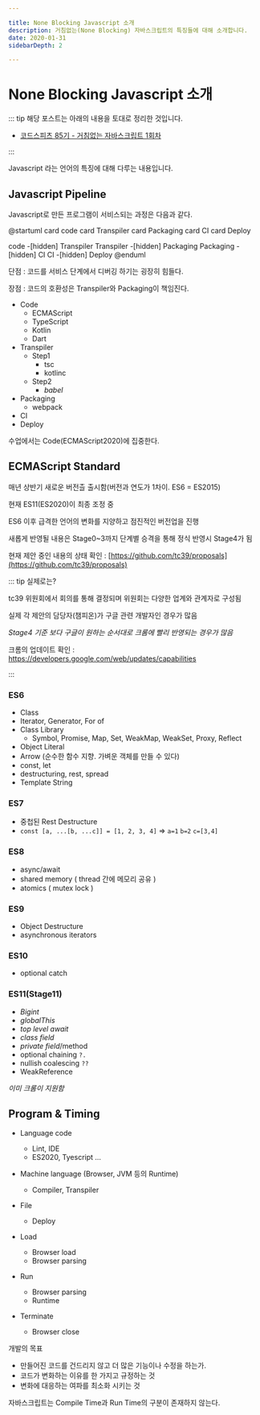 ```yaml
---

title: None Blocking Javascript 소개
description: 거침없는(None Blocking) 자바스크립트의 특징들에 대해 소개합니다.
date: 2020-01-31
sidebarDepth: 2

---
```


# None Blocking Javascript 소개

::: tip 해당 포스트는 아래의 내용을 토대로 정리한 것입니다.

- [코드스피츠 85기 - 거침없는 자바스크립트 1회차](https://www.youtube.com/watch?v=0NsJsBdYVHI&list=PLBNdLLaRx_rImvbuZnfO-Ecv9OpuCNoCl)

:::

Javascript 라는 언어의 특징에 대해 다루는 내용입니다.

## Javascript Pipeline

Javascript로 만든 프로그램이 서비스되는 과정은 다음과 같다.

@startuml
card code
card Transpiler
card Packaging
card CI
card Deploy

code -[hidden] Transpiler
Transpiler -[hidden] Packaging
Packaging -[hidden] CI
CI -[hidden] Deploy
@enduml

단점 : 코드를 서비스 단계에서 디버깅 하기는 굉장히 힘들다.

장점 : 코드의 호환성은 Transpiler와 Packaging이 책임진다.

- Code
  - ECMAScript
  - TypeScript
  - Kotlin
  - Dart
- Transpiler
  - Step1
    - tsc
    - kotlinc
  - Step2
    - _babel_
- Packaging
  - webpack
- CI
- Deploy

수업에서는 Code(ECMAScript2020)에 집중한다.

## ECMAScript Standard

매년 상반기 새로운 버전츨 출시함(버전과 연도가 1차이. ES6 = ES2015)

현재 ES11(ES2020)이 최종 조정 중

ES6 이후 급격한 언어의 변화를 지양하고 점진적인 버전업을 진행

새롭게 반영될 내용은 Stage0~3까지 단계별 승격을 통해 정식 반영시 Stage4가 됨

현재 제안 중인 내용의 상태 확인 : [https://github.com/tc39/proposals](https://github.com/tc39/proposals)

::: tip 실제로는?

tc39 위원회에서 회의를 통해 결정되며 위원회는 다양한 업계와 관계자로 구성됨

실제 각 제안의 담당자(챔피온)가 구글 관련 개발자인 경우가 많음

_Stage4 기준 보다 구글이 원하는 순서대로 크롬에 빨리 반영되는 경우가 많음_

크롬의 업데이트 확인 : https://developers.google.com/web/updates/capabilities

:::

### ES6

- Class
- Iterator, Generator, For of
- Class Library
  - Symbol, Promise, Map, Set, WeakMap, WeakSet, Proxy, Reflect
- Object Literal
- Arrow (순수한 함수 지향. 가벼운 객체를 만들 수 있다)
- const, let
- destructuring, rest, spread
- Template String

### ES7

- 중첩된 Rest Destructure
- `const [a, ...[b, ...c]] = [1, 2, 3, 4]` => `a=1` `b=2` `c=[3,4]`

### ES8

- async/await
- shared memory ( thread 간에 메모리 공유 )
- atomics ( mutex lock )

### ES9

- Object Destructure
- asynchronous iterators

### ES10

- optional catch

### ES11(Stage11)

- *Bigint*
- *globalThis*
- *top level await*
- *class field*
- *private field*/method
- optional chaining `?.`
- nullish coalescing `??`
- WeakReference

*이미 크롬이 지원함*

## Program & Timing

- Language code
  - Lint, IDE
  - ES2020, Tyescript ...

- Machine language (Browser, JVM 등의 Runtime)
  - Compiler, Transpiler

- File
  - Deploy

- Load
  - Browser load
  - Browser parsing

- Run
  - Browser parsing
  - Runtime

- Terminate
  - Browser close

개발의 목표

- 만들어진 코드를 건드리지 않고 더 많은 기능이나 수정을 하는가.
- 코드가 변화하는 이유를 한 가지고 규정하는 것
- 변화에 대응하는 여파를 최소화 시키는 것

자바스크립트는 Compile Time과 Run Time의 구분이 존재하지 않는다.
